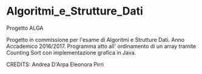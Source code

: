 # Algoritmi_e_Strutture_Dati
Progetto ALGA

Progetto in commissione per l'esame di Algoritmi e Strutture Dati. 
Anno Accademico 2016/2017.
Programma atto all' ordinamento di un array tramite Counting Sort con implementazione grafica in Java.

CREDITS:
Andrea D'Arpa
Eleonora Pirri
